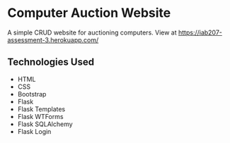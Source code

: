 # Computer Auction Website

A simple CRUD website for auctioning computers. View at https://iab207-assessment-3.herokuapp.com/


## Technologies Used
- HTML
- CSS
- Bootstrap
- Flask 
- Flask Templates
- Flask WTForms
- Flask SQLAlchemy
- Flask Login

